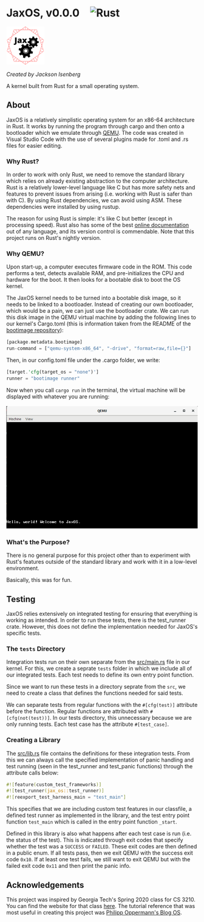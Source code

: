 # JaxOS, v0.0.0&emsp;![Rust](https://github.com/JIceberg/rust-os/workflows/Rust/badge.svg)

<img src=".github/images/JaxOS-logo.png" width="100px"/>

*Created by Jackson Isenberg*

A kernel built from Rust for a small operating system.


## About

JaxOS is a relatively simplistic operating system for an x86-64 architecture in Rust. It works by running the program through cargo and then onto a bootloader which we emulate through [QEMU](https://www.qemu.org/). The code was created in Visual Studio Code with the use of several plugins made for .toml and .rs files for easier editing.

### Why Rust?

In order to work with only Rust, we need to remove the standard library which relies on already existing abstraction to the computer architecture. Rust is a relatively lower-level language like C but has more safety nets and features to prevent issues from arising (i.e. working with Rust is safer than with C). By using Rust dependencies, we can avoid using ASM. These dependencies were installed by using rustup.

The reason for using Rust is simple: it's like C but better (except in processing speed). Rust also has some of the best [online documentation](https://doc.rust-lang.org/book/title-page.html) out of any language, and its version control is commendable. Note that this project runs on Rust's nightly version.

### Why QEMU?

Upon start-up, a computer executes firmware code in the ROM. This code performs a test, detects available RAM, and pre-initializes the CPU and hardware for the boot. It then looks for a bootable disk to boot the OS kernel.

The JaxOS kernel needs to be turned into a bootable disk image, so it needs to be linked to a bootloader. Instead of creating our own bootloader, which would be a pain, we can just use the bootloader crate. We can run this disk image in the QEMU virtual machine by adding the following lines to our kernel's Cargo.toml (this is information taken from the README of the [bootimage repository](https://github.com/rust-osdev/bootimage)):
```rust
[package.metadata.bootimage]
run-command = ["qemu-system-x86_64", "-drive", "format=raw,file={}"]
```
Then, in our config.toml file under the .cargo folder, we write:
```rust
[target.'cfg(target_os = "none")']
runner = "bootimage runner"
```

Now when you call `cargo run` in the terminal, the virtual machine will be displayed with whatever you are running:
<br><br />
<img src=".github/images/qemu-vm.png">

### What's the Purpose?

There is no general purpose for this project other than to experiment with Rust's features outside of the standard library and work with it in a low-level environment.

Basically, this was for fun.


## Testing

JaxOS relies extensively on integrated testing for ensuring that everything is working as intended. In order to run these tests, there is the test_runner crate. However, this does not define the implementation needed for JaxOS's specific tests.

### The `tests` Directory

Integration tests run on their own separate from the [src/main.rs](src/main.rs) file in our kernel. For this, we create a seprate `tests` folder in which we include all of our integrated tests. Each test needs to define its own entry point function.

Since we want to run these tests in a directory seprate from the `src`, we need to create a class that defines the functions needed for said tests.

We can separate tests from regular functions with the `#[cfg(test)]` attribute before the function. Regular functions are attributed with `#[cfg(not(test))]`. In our tests directory, this unnecessary because we are only running tests. Each test case has the attribute `#[test_case]`.

### Creating a Library

The [src/lib.rs](src/lib.rs) file contains the definitions for these integration tests. From this we can always call the specified implementation of panic handling and test running (seen in the test_runner and test_panic functions) through the attribute calls below:
```rust
#![feature(custom_test_frameworks)]
#![test_runner(jax_os::test_runner)]
#![reexport_test_harness_main = "test_main"]
```
This specifies that we are including custom test features in our classfile, a defined test runner as implemented in the library, and the test entry point function `test_main` which is called in the entry point function `_start`.

Defined in this library is also what happens after each test case is run (i.e. the status of the test). This is indicated through exit codes that specify whether the test was a `SUCCESS` or `FAILED`. These exit codes are then defined in a public enum. If all tests pass, then we exit QEMU with the success exit code `0x10`. If at least one test fails, we still want to exit QEMU but with the failed exit code `0x11` and then print the panic info.


## Acknowledgements

This project was inspired by Georgia Tech's Spring 2020 class for CS 3210. You can find the website for that class [here](https://tc.gts3.org/cs3210/2020/spring/lab.html). The tutorial reference that was most useful in creating this project was [Philipp Oppermann's Blog OS](https://os.phil-opp.com/).